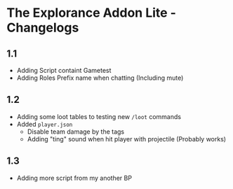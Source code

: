 # The Explorance Addon Lite - Changelogs

## 1.1
- Adding Script containt Gametest
- Adding Roles Prefix name when chatting (Including mute)

## 1.2
- Adding some loot tables to testing new `/loot` commands
- Added `player.json`
  - Disable team damage by the tags
  - Adding "ting" sound when hit player with projectile (Probably works)

## 1.3
- Adding more script from my another BP